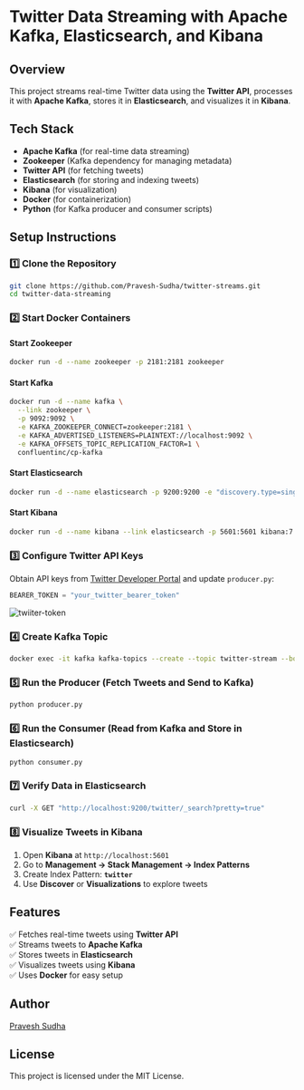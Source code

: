 # Twitter Data Streaming with Apache Kafka, Elasticsearch, and Kibana

## Overview
This project streams real-time Twitter data using the **Twitter API**, processes it with **Apache Kafka**, stores it in **Elasticsearch**, and visualizes it in **Kibana**.

## Tech Stack
- **Apache Kafka** (for real-time data streaming)
- **Zookeeper** (Kafka dependency for managing metadata)
- **Twitter API** (for fetching tweets)
- **Elasticsearch** (for storing and indexing tweets)
- **Kibana** (for visualization)
- **Docker** (for containerization)
- **Python** (for Kafka producer and consumer scripts)

## Setup Instructions
### 1️⃣ Clone the Repository
```bash
git clone https://github.com/Pravesh-Sudha/twitter-streams.git
cd twitter-data-streaming
```

### 2️⃣ Start Docker Containers
#### Start Zookeeper
```bash
docker run -d --name zookeeper -p 2181:2181 zookeeper
```
#### Start Kafka
```bash
docker run -d --name kafka \
  --link zookeeper \
  -p 9092:9092 \
  -e KAFKA_ZOOKEEPER_CONNECT=zookeeper:2181 \
  -e KAFKA_ADVERTISED_LISTENERS=PLAINTEXT://localhost:9092 \
  -e KAFKA_OFFSETS_TOPIC_REPLICATION_FACTOR=1 \
  confluentinc/cp-kafka
```
#### Start Elasticsearch
```bash
docker run -d --name elasticsearch -p 9200:9200 -e "discovery.type=single-node" elasticsearch:7.17.10
```
#### Start Kibana
```bash
docker run -d --name kibana --link elasticsearch -p 5601:5601 kibana:7.17.10
```

### 3️⃣ Configure Twitter API Keys
Obtain API keys from [Twitter Developer Portal](https://developer.twitter.com/) and update `producer.py`:
```python
BEARER_TOKEN = "your_twitter_bearer_token"
```
![twiiter-token](https://github.com/user-attachments/assets/1f800030-0e29-4139-96cd-2129c8939ac6)


### 4️⃣ Create Kafka Topic
```bash
docker exec -it kafka kafka-topics --create --topic twitter-stream --bootstrap-server localhost:9092 --partitions 1 --replication-factor 1
```

### 5️⃣ Run the Producer (Fetch Tweets and Send to Kafka)
```bash
python producer.py
```

### 6️⃣ Run the Consumer (Read from Kafka and Store in Elasticsearch)
```bash
python consumer.py
```

### 7️⃣ Verify Data in Elasticsearch
```bash
curl -X GET "http://localhost:9200/twitter/_search?pretty=true"
```

### 8️⃣ Visualize Tweets in Kibana
1. Open **Kibana** at `http://localhost:5601`
2. Go to **Management → Stack Management → Index Patterns**
3. Create Index Pattern: **`twitter`**
4. Use **Discover** or **Visualizations** to explore tweets

## Features
✅ Fetches real-time tweets using **Twitter API**  
✅ Streams tweets to **Apache Kafka**  
✅ Stores tweets in **Elasticsearch**  
✅ Visualizes tweets using **Kibana**  
✅ Uses **Docker** for easy setup  

## Author
[Pravesh Sudha](https://github.com/Pravesh-Sudha)

## License
This project is licensed under the MIT License.


